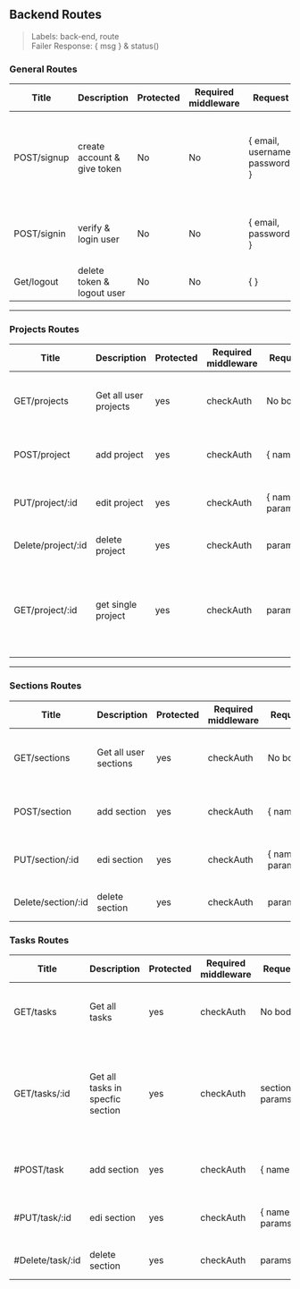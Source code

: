 ## Backend Routes

> Labels: back-end, route  <br>
> Failer Response: { msg } & status()

### General Routes

Title| Description | Protected | Required middleware | Request | Success response | Errors 
 |--- |--- |--- |--- |--- |--- |--- |
POST/signup | create account & give token | No | No |{ email, username, password } | { data, msg } & status(201) | email exist? 409  wrong password? 401 invalid email? 400 
POST/signin | verify & login user | No | No |{ email, password } | { data: {email, username}, msg } & status(200) | email not exist? 409  wrong password? 401
Get/logout | delete token & logout user | No | No | {  } | { msg } & status() | 

<hr> 

### Projects Routes
Title| Description | Protected | Required middleware | Request | Success response | Errors 
 |--- |--- |--- |--- |--- |--- |--- |
GET/projects | Get all user projects | yes | checkAuth | No body | { data: {name, id}, msg } & status(200, 204) | server error? 500
POST/project | add project | yes | checkAuth |{ name } | { data: {id, name}, msg } & status(201) | server error? 500 
PUT/project/:id | edit project | yes | checkAuth | { name }, params.id | { data: {id, name}, msg } & status(200) | server error? 500 
Delete/project/:id | delete project | yes | checkAuth | params.id | { msg } & status(204) | server error? 500 
GET/project/:id | get single project | yes | checkAuth | params.id | { data: {id, name,  description, admin, members, sections}, msg } & status(204) | server error? 500 

<hr> 

### Sections Routes
Title| Description | Protected | Required middleware | Request | Success response | Errors 
 |--- |--- |--- |--- |--- |--- |--- |
GET/sections | Get all user sections | yes | checkAuth | No body | { data: {name, id}, msg } & status(200, 204) | server error? 500
POST/section | add section | yes | checkAuth |{ name } | { data: {id, name}, msg } & status(201) | server error? 500 
PUT/section/:id | edi section | yes | checkAuth | { name }, params.id | { data: {id, name}, msg } & status(200) | server error? 500 
Delete/section/:id | delete section | yes | checkAuth | params.id | { msg } & status(204) | server error? 500 

### Tasks Routes
Title| Description | Protected | Required middleware | Request | Success response | Errors 
 |--- |--- |--- |--- |--- |--- |--- |
GET/tasks | Get all tasks | yes | checkAuth | No body | { data: [tasks], msg } & status(200, 204) | server error? 500
GET/tasks/:id | Get all tasks in specfic section | yes | checkAuth | sectionId: params.id | { data: { id, name,  description, priority, endDate, status}, msg } & status(200, 204) | server error? 500
#POST/task | add section | yes | checkAuth | { name } | { data: {id, name}, msg } & status(201) | server error? 500 
#PUT/task/:id | edi section | yes | checkAuth | { name }, params.id | { data: {id, name}, msg } & status(200) | server error? 500 
#Delete/task/:id | delete section | yes | checkAuth | params.id | { msg } & status(204) | server error? 500 
